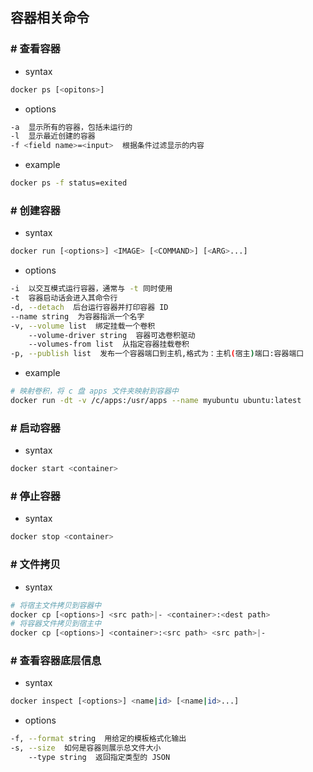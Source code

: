 ## 容器相关命令
### # 查看容器
- syntax
```bash
docker ps [<opitons>]
```
- options
```bash
-a  显示所有的容器，包括未运行的
-l  显示最近创建的容器
-f <field name>=<input>  根据条件过滤显示的内容
```
- example
```bash
docker ps -f status=exited
```
### # 创建容器
- syntax
```bash
docker run [<options>] <IMAGE> [<COMMAND>] [<ARG>...]
```
- options
```bash
-i  以交互模式运行容器，通常与 -t 同时使用
-t  容器启动话会进入其命令行
-d, --detach  后台运行容器并打印容器 ID
--name string  为容器指派一个名字
-v, --volume list  绑定挂载一个卷积  
    --volume-driver string  容器可选卷积驱动
    --volumes-from list  从指定容器挂载卷积
-p, --publish list  发布一个容器端口到主机,格式为：主机(宿主)端口:容器端口
```
- example
```bash
# 映射卷积，将 c 盘 apps 文件夹映射到容器中
docker run -dt -v /c/apps:/usr/apps --name myubuntu ubuntu:latest
```
### # 启动容器
- syntax
```bash
docker start <container>
```
### # 停止容器
- syntax
```bash
docker stop <container>
```
### # 文件拷贝
- syntax
```bash
# 将宿主文件拷贝到容器中
docker cp [<options>] <src path>|- <container>:<dest path>
# 将容器文件拷贝到宿主中
docker cp [<options>] <container>:<src path> <src path>|-
```
### # 查看容器底层信息
- syntax
```bash
docker inspect [<options>] <name|id> [<name|id>...]
```
- options
```bash
-f, --format string  用给定的模板格式化输出
-s, --size  如何是容器则展示总文件大小
    --type string  返回指定类型的 JSON
```
